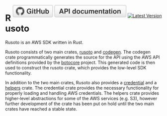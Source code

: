 <span style="float:right">[![github](/img/github.svg)](https://github.com/rusoto/rusoto) [![rustdoc](/img/rustdoc.svg)](https://rusoto.github.io/rusoto/rusoto/) [![Latest Version](https://img.shields.io/crates/v/rusoto.svg?style=social)](https://crates.io/crates/rusoto)</span>

# Rusoto

Rusoto is an AWS SDK written in Rust.

Rusoto consists of two main crates, [rusoto][rusoto] and [codegen][codegen]. The
codegen crate programmatically generates the source for the API using the AWS
API definitions provided by the [botocore][botocore] project. This generated
code is then used to construct the rusoto crate, which provides the low-level
SDK functionality.

In addition to the two main crates, Rusoto also provides a
[credential][credential] and a [helpers][helpers] crate. The credential crate
provides the necessary functionality for properly loading and handling AWS
credentials. The helpers crate provides higher-level abstractions for some of
the AWS services (e.g. S3), however further development of the crate has been
put on hold until the two main crates have reached a stable state.

[rusoto]: https://github.com/rusoto/rusoto "Rusoto"
[codegen]: https://github.com/rusoto/rusoto/tree/master/codegen "Rusoto codegen"
[credential]: https://github.com/rusoto/rusoto/tree/master/credential "Rusoto credential"
[botocore]: https://github.com/boto/botocore "Botocore"
[helpers]: https://github.com/rusoto/rusoto/tree/master/helpers "Rusoto helpers"
